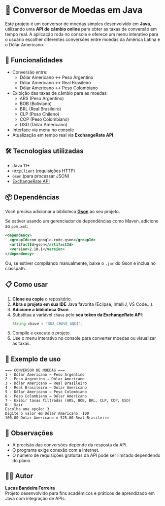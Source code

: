 # 📄 Conversor de Moedas em Java

Este projeto é um conversor de moedas simples desenvolvido em **Java**, utilizando uma **API de câmbio online** para obter as taxas de conversão em tempo real. A aplicação roda no console e oferece um menu interativo para o usuário escolher diferentes conversões entre moedas da América Latina e o Dólar Americano.

## 🚀 Funcionalidades

- Conversão entre:
  - Dólar Americano ↔ Peso Argentino
  - Dólar Americano ↔ Real Brasileiro
  - Dólar Americano ↔ Peso Colombiano
- Exibição das taxas de câmbio para as moedas:
  - ARS (Peso Argentino)
  - BOB (Boliviano)
  - BRL (Real Brasileiro)
  - CLP (Peso Chileno)
  - COP (Peso Colombiano)
  - USD (Dólar Americano)
- Interface via menu no console
- Atualização em tempo real via **ExchangeRate API**

## 🛠️ Tecnologias utilizadas

- Java 11+
- `HttpClient` (requisições HTTP)
- `Gson` (para processar JSON)
- [ExchangeRate API](https://www.exchangerate-api.com/)

## 📦 Dependências

Você precisa adicionar a biblioteca [**Gson**](https://github.com/google/gson) ao seu projeto.

Se estiver usando um gerenciador de dependências como Maven, adicione ao `pom.xml`:

```xml
<dependency>
  <groupId>com.google.code.gson</groupId>
  <artifactId>gson</artifactId>
  <version>2.10.1</version>
</dependency>
```

Ou, se estiver compilando manualmente, baixe o `.jar` do Gson e inclua no classpath.

## 📋 Como usar

1. **Clone ou copie** o repositório.
2. **Abra o projeto em sua IDE** Java favorita (Eclipse, IntelliJ, VS Code...).
3. **Adicione a biblioteca Gson**.
4. Substitua a variável `chave` pelo **seu token da ExchangeRate API**:
   ```java
   String chave = "SUA_CHAVE_AQUI";
   ```
5. Compile e execute o projeto.
6. Use o menu interativo no console para converter moedas ou visualizar as taxas.

## 🧪 Exemplo de uso

```
=== CONVERSOR DE MOEDAS ===
1 - Dólar Americano → Peso Argentino
2 - Peso Argentino → Dólar Americano
3 - Dólar Americano → Real Brasileiro
4 - Real Brasileiro → Dólar Americano
5 - Dólar Americano → Peso Colombiano
6 - Peso Colombiano → Dólar Americano
7 - Exibir taxas filtradas (ARS, BOB, BRL, CLP, COP, USD)
0 - Sair
Escolha uma opção: 3
Digite o valor em Dólar Americano: 100
100.00 Dólar Americano = 525.00 Real Brasileiro
```

## 📌 Observações

- A precisão das conversões depende da resposta da API.
- O programa exige conexão com a internet.
- O número de requisições gratuitas da API pode ser limitado dependendo do plano.

## 🧑‍💻 Autor

**Lucas Bandeira Ferreira**  
Projeto desenvolvido para fins acadêmicos e práticos de aprendizado em Java com integração de APIs.
